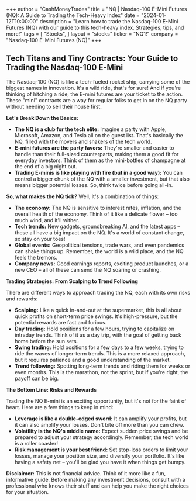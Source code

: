 +++
author = "CashMoneyTrades"
title = "NQ |  Nasdaq-100 E-Mini Futures (NQ): A Guide to Trading the Tech-Heavy Index"
date = "2024-01-12T10:00:00"
description = "Learn how to trade the Nasdaq-100 E-Mini Futures (NQ) with our guide to this tech-heavy index. Strategies, tips, and more!"
tags = [
"Stocks",
]
layout = "stocks"
ticker = "NQ1!"
company = "Nasdaq-100 E-Mini Futures (NQ)"
+++
        


## Tech Titans and Tiny Contracts: Your Guide to Trading the Nasdaq-100 E-Mini 

The Nasdaq-100 (NQ) is like a tech-fueled rocket ship, carrying some of the biggest names in innovation.  It's a wild ride, that's for sure!  And if you're thinking of hitching a ride, the E-mini futures are your ticket to the action.  These "mini" contracts are a way for regular folks to get in on the NQ party without needing to sell their house first.  

**Let's Break Down the Basics:**

* **The NQ is a club for the tech elite:** Imagine a party with Apple, Microsoft, Amazon, and Tesla all on the guest list. That's basically the NQ, filled with the movers and shakers of the tech world. 
* **E-mini futures are the party favors:**  They're smaller and easier to handle than their full-sized counterparts, making them a good fit for everyday investors.  Think of them as the mini-bottles of champagne at the end of a big night out.
* **Trading E-minis is like playing with fire (but in a good way):**  You can control a bigger chunk of the NQ with a smaller investment, but that also means bigger potential losses.  So, think twice before going all-in. 

**So, what makes the NQ tick?**  Well, it's a combination of things:

* **The economy:**  The NQ is sensitive to interest rates, inflation, and the overall health of the economy.  Think of it like a delicate flower – too much wind, and it'll wither. 
* **Tech trends:**   New gadgets, groundbreaking AI, and the latest apps – these all have a big impact on the NQ.  It's a world of constant change, so stay on your toes!
* **Global events:**  Geopolitical tensions, trade wars, and even pandemics can shake things up.  Remember, the world is a wild place, and the NQ feels the tremors.
* **Company news:**  Good earnings reports, exciting product launches, or a new CEO – all of these can send the NQ soaring or crashing. 

**Trading Strategies:  From Scalping to Trend Following**

There are different ways to approach trading the NQ, each with its own risks and rewards:

* **Scalping:**  Like a quick in-and-out at the supermarket, this is all about quick profits on short-term price swings.  It's high-pressure, but the potential rewards are fast and furious.  
* **Day trading:**  Hold positions for a few hours, trying to capitalize on intraday trends.  Think of it as a day trip, with the goal of getting back home before the sun sets.  
* **Swing trading:**   Hold positions for a few days to a few weeks, trying to ride the waves of longer-term trends.  This is a more relaxed approach, but it requires patience and a good understanding of the market.
* **Trend following:**  Spotting long-term trends and riding them for weeks or even months.  This is the marathon, not the sprint, but if you're right, the payoff can be big. 

**The Bottom Line:  Risks and Rewards**

Trading the NQ E-mini is an exciting opportunity, but it's not for the faint of heart.  Here are a few things to keep in mind:

* **Leverage is like a double-edged sword:** It can amplify your profits, but it can also amplify your losses.  Don't bite off more than you can chew. 
* **Volatility is the NQ's middle name:**  Expect sudden price swings and be prepared to adjust your strategy accordingly.  Remember, the tech world is a roller coaster!
* **Risk management is your best friend:**  Set stop-loss orders to limit your losses, manage your position size, and diversify your portfolio.  It's like having a safety net – you'll be glad you have it when things get bumpy. 

 **Disclaimer:**  This is not financial advice.  Think of it more like a fun, informative guide.   Before making any investment decisions, consult with a professional who knows their stuff and can help you make the right choices for your situation. 

        